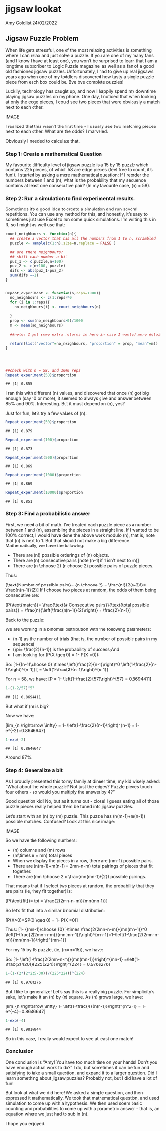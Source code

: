jigsaw lookat
================
Amy Goldlist
24/02/2022

## Jigsaw Puzzle Problem

When life gets stressful, one of the most relaxing activities is
something where I can relax and just solve a puzzle. If you are one of
my many fans (and I know I have at least one), you won’t be surprised to
learn that I am a longtime subscriber to Logic Puzzle magazine, as well
as a fan of a good old fashioned jigsaw puzzles. Unfortunately, I had to
give up real jigsaws years ago when one of my toddlers discovered how
tasty a single puzzle piece from each box could be. Bye bye complete
puzzles\!

Luckily, technology has caught up, and now I happily spend my downtime
playing jigsaw puzzles on my phone. One day, I noticed that when looking
at only the edge pieces, I could see two pieces that were obviously a
match next to each other.

IMAGE

I realized that this wasn’t the first time - I usually see two matching
pieces next to each other. What are the odds? I marveled.

Obviously I needed to calculate that.

### Step 1: Create a mathematical Question

My favourite difficulty level of jigsaw puzzle is a 15 by 15 puzzle
which contains 225 pieces, of which 58 are edge pieces (feel free to
count, it’s fun\!). I started by asking a more mathematical question: If
I reorder the numbers between 1 and \(n\), what is the probability that
my sequence contains at least one consecutive pair? (In my favourite
case, \(n\) = 58).

### Step 2: Run a simulation to find experimental results.

Sometimes it’s a good idea to create a simulation and run several
repetitions. You can use any method for this, and honestly, it’s easy to
sometimes just use Excel to run some quick simulations. I’m writing this
in R, so I might as well use that:

``` r
count_neighbours <- function(n){
  ## create a vector that has all the numbers from 1 to n, scrambled
  puzzle <- sample(c(1:n),size=n,replace = FALSE )
  
  ## are there neighbours?
  ## shift each number a bit
  puz_1 <- c(puzzle,n+100)
  puz_2 <- c(n+100, puzzle)
  difs <- abs(puz_1-puz_2)
  sum(difs ==1)
}


Repeat_experiment <- function(n,reps=1000){
  no_neighbours <- c(1:reps)*0
  for (i in 1:reps){
    no_neighbours[i] <- count_neighbours(n)
    
  }
  prop <- sum(no_neighbours>0)/1000
  m <- mean(no_neighbours)
  
  ##note: I put some extra returns in here in case I wanted more details later.
  
  return(list("vector"=no_neighbours, "proportion" = prop, "mean"=m))
}

  


##check with n = 58, and 1000 reps
Repeat_experiment(58)$proportion
```

    ## [1] 0.855

I ran this with different \(n\) values, and discovered that once \(n\)
got big enough (say 10 or more), it seemed to always give and answer
between 85% and 90%. Interesting. But it must depend on \(n\), yes?

Just for fun, let’s try a few values of \(n\):

``` r
Repeat_experiment(50)$proportion
```

    ## [1] 0.879

``` r
Repeat_experiment(100)$proportion
```

    ## [1] 0.873

``` r
Repeat_experiment(500)$proportion
```

    ## [1] 0.869

``` r
Repeat_experiment(1000)$proportion
```

    ## [1] 0.869

``` r
Repeat_experiment(10000)$proportion
```

    ## [1] 0.851

### Step 3: Find a probabilistic answer

First, we need a bit of math. I’ve treated each puzzle piece as a number
between 1 and \(n\), assembling the pieces in a straight line. If I
wanted to be 100% correct, I would have done the above work modulo
\(n\), that is, note that \(n\) is next to 1. But that should not make a
big difference. Mathematically, we have the following:

  - There are \(n!\) possible orderings of \(n\) objects.
  - There are \(n\) consecutive pairs \[note \(n-1\) if 1 isn’t next to
    \(n\)\]
  - There are \(n \choose 2\) (n choose 2) possible pairs of puzzle
    pieces.

Thus:

\[\text{Number of possible pairs}= {n \choose 2} = \frac{n!}{2(n-2)!}= \frac{n(n-1)}{2}\]
If I choose two pieces at random, the odds of them being consecutive
are:

\[P(\text{match})= \frac{\text{#  Consecutive pairs}}{\text{total possible pairs}} = \frac{n}{\left(\frac{n(n-1)}{2}\right)} = \frac{2}{n-1}\]

Back to the puzzle:

We are working in a binomial distribution with the following parameters:

  - \(n-1\) as the number of trials (that is, the number of possible
    pairs in my sequence)
  - \(\pi= \frac{2}{n-1}\) is the probability of success;And
  - I am looking for \(P(X \geq 0) = 1- P(X =0)\):

So:
\[1-{(n-1)\choose 0} \times \left(\frac{2}{n-1}\right)^0 \left(1-\frac{2}{n-1}\right)^{n-1}\]
\[ =  \left(1-\frac{2}{n-1}\right)^{n-1}\]

For n = 58, we have:
\[P = 1- \left(1-\frac{2}{57}\right)^{57} = 0.8694411\]

``` r
1-(1-2/57)^57
```

    ## [1] 0.8694411

But what if \(n\) is big?

Now we have:

\[lim_{n \rightarrow \infty} = 1- \left(1-\frac{2}{n-1}\right)^{n-1} = 1-e^{-2}=0.8646647\]

``` r
1-exp(-2)
```

    ## [1] 0.8646647

Around 87%.

### Step 4: Generalize a bit

As I proudly presented this to my family at dinner time, my kid wisely
asked: “What about the whole puzzle? Not just the edges? Puzzle pieces
touch four others - so would you multiply the answer by 4?”

Good question kid\! No, but as it turns out - close\! I guess eating all
of those puzzle pieces really helped them be tuned into jigsaw puzzles.

Let’s start with an \(n\) by \(m\) puzzle. This puzzle has
\(n(m-1)+m(n-1)\) possible matches. Confused? Look at this nice image:

IMAGE

So we have the following numbers:

  - \(n\) columns and \(m\) rows
  - \(m\times n = mn\) total pieces
  - When we display the pieces in a row, there are \(nm-1\) possible
    pairs.
  - There are \(n(m-1)+m(n-1) = 2mn-n-m\) total pairings of pieces that
    fit together.
  - There are \(mn \choose 2 = \frac{mn(mn-1)}{2}\) possible pairings.

That means that if I select two pieces at random, the probability that
they are pairs (ie, they fit together) is:

\[P(\text{fit})= \pi = \frac{2(2mn-n-m)}{mn(mn-1)}\]

So let’s fit that into a similar binomial distribution:

\[P(X>0)=$P(X \geq 0) = 1- P(X =0)\]

Thus:
\[1- {(mn-1)\choose {0} }\times \frac{2(2mn-n-m)}{mn(mn-1)}^0 \left(1-\frac{2(2mn-n-m)}{mn(mn-1)}\right)^{mn-1}=1-\left(1-\frac{2(2mn-n-m)}{mn(mn-1)}\right)^{mn-1}\]

For my 15 by 15 puzzle, (ie, \(m=n=15\)), we have:

So:
\[1- \left(1-\frac{2(2mn-n-m)}{mn(mn-1)}\right)^{mn-1} =\left(1-\frac{2(420)}{225(224)}\right)^{224} = 0.9768276\]

``` r
1-(1-(2*(2*225-30))/(225*224))^(224)
```

    ## [1] 0.9768276

But I like to generalize\! Let’s say this is a really big puzzle. For
simplicity’s sake, let’s make it an \(n\) by \(n\) square. As \(n\)
grows large, we have:

\[lim_{n \rightarrow \infty}  1- \left(1-\frac{4}{n(n-1)}\right)^{n^2-1} = 1-e^{-4}=0.8646647\]

``` r
1-exp(-4)
```

    ## [1] 0.9816844

So in this case, I really would expect to see at least one match\!

### Conclusion

One conclusion is “Amy\! You have too much time on your hands\! Don’t
you have enough actual work to do?” I do, but sometimes it can be fun
and satisfying to take a small question, and expand it to a larger
question. Did I learn something about jigsaw puzzles? Probably not, but
I did have a lot of fun\!

But look at what we did here\! We asked a simple question, and then
expressed it mathematically. We took that mathematical question, and
used simulation to come up with a hypothesis. We then used soem basic
counting and probabilities to come up with a parametric answer - that
is, an equation where we just had to sub in \(n\).

I hope you enjoyed.
